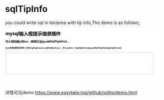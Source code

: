 # sqlTipInfo
you could write sql in textarea with tip info,The demo is as follows;

![image](https://github.com/chro008/sqlTipInfo/raw/master/demo.gif)


详情可见demo 
https://www.easytake.top/github/sqltip/demo.html

